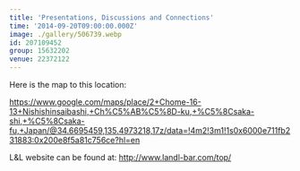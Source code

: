 ```yaml
---
title: 'Presentations, Discussions and Connections'
time: '2014-09-20T09:00:00.000Z'
image: ./gallery/506739.webp
id: 207109452
group: 15632202
venue: 22372122
---
```


Here is the map to this location:

https://www.google.com/maps/place/2+Chome-16-13+Nishishinsaibashi,+Ch%C5%AB%C5%8D-ku,+%C5%8Csaka-shi,+%C5%8Csaka-fu,+Japan/@34.6695459,135.4973218,17z/data=!4m2!3m1!1s0x6000e711fb231883:0x200e8f5a81c756ce?hl=en

L&L website can be found at: http://www.landl-bar.com/top/
